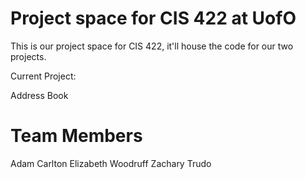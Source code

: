 # Project space for CIS 422 at UofO

This is our project space for CIS 422, it'll house the code for our two projects. 

Current Project:

Address Book

# Team Members

Adam Carlton
Elizabeth Woodruff
Zachary Trudo
